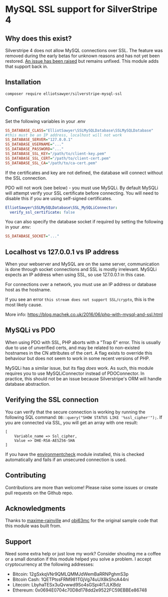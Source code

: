 MySQL SSL support for SilverStripe 4
====================================

Why does this exist?
--------------------
Silverstripe 4 does not allow MySQL connections over SSL. The feature was removed during the early betas for unknown reasons and has not yet been restored. [An issue has been raised](https://github.com/silverstripe/silverstripe-framework/issues/8871) but remains unfixed. This module adds that support back in.

Installation
------------
`composer require elliotsawyer/silverstripe-mysql-ssl`

Configuration
-------------
Set the following variables in your .env
```ini
SS_DATABASE_CLASS="ElliotSawyer\SSLMySQLDatabase\SSLMySQLDatabase"
#this must be an IP address, localhost will not work
SS_DATABASE_SERVER="127.0.0.1"
SS_DATABASE_USERNAME="..."
SS_DATABASE_PASSWORD="..."
SS_DATABASE_SSL_KEY="/path/to/client-key.pem"
SS_DATABASE_SSL_CERT="/path/to/client-cert.pem"
SS_DATABASE_SSL_CA="/path/to/ca-cert.pem"
```

If the certificates and key are not defined, the database will connect without the SSL connection.

PDO will not work (see below) - you must use MySQLi. By default MySQLi will attempt verify your SSL certificate before connecting. You will need to disable this if you are using self-signed certificates.
```yml
ElliotSawyer\SSLMySQLDatabase\SSL_MySQLiConnector:
  verify_ssl_certificate: false
```

You can also specify the database socket if required by setting the following in your .env:
```ini
SS_DATABASE_SOCKET="..."
```

Localhost vs 127.0.0.1 vs IP address
------------------------------------
When your webserver and MySQL are on the same server, communication is done through socket connections and SSL is mostly irrelevant. MySQLi expects an IP address when using SSL, so use 127.0.0.1 in this case.

For connections over a network, you must use an IP address or database host as the hostname.

If you see an error `this stream does not support SSL/crypto`, this is the most likely cause.

More info: https://blog.machek.co.uk/2016/06/php-with-mysql-and-ssl.html

MySQLi vs PDO
-------------
When using PDO with SSL, PHP aborts with a "Trap 6" error. This is usually due to use of unverified certs, and may be related to non-existed hostnames in the CN attributes of the cert. A flag exists to override this behaviour but does not seem to work in some recent versions of PHP.

MySQLi has a similar issue, but its flag _does_ work. As such, this module requires you to use MySQLiConnector instead of PDOConnector. In practice, this should not be an issue because Silverstripe's ORM will handle database abstraction.


Verifying the SSL connection
----------------------------
You can verify that the secure connection is working by running the following SQL command: `DB::query("SHOW STATUS LIKE '%ssl_cipher'");`. If you are connected via SSL, you will get an array with one result: 
```
[
    Variable_name => Ssl_cipher,
    Value => DHE-RSA-AES256-SHA
]
```

If you have the [environmentcheck](https://github.com/silverstripe/silverstripe-environmentcheck) module installed, this is checked automatically and fails if an unsecured connection is used.

Contributing
------------
Contributions are more than welcome! Please raise some issues or create pull requests on the Github repo.

Acknowledgments
------------
Thanks to [maxime-rainville](https://github.com/maxime-rainville) and [obj63mc](https://github.com/obj63mc) for the original sample code that this module was built from.

Support
--------
Need some extra help or just love my work? Consider shouting me a coffee or a small donation if this module helped you solve a problem. I accept cryptocurrency at the following addresses:
* Bitcoin: 12gSxkqVNr9QMLQMMJdWemBaRRNPghmS3p
* Bitcoin Cash: 1QETPtssFRM981TGjVg74uUX8kShcA44ni
* Litecoin: LbyhaTESx3uQvwwd9So4sGSpi4tTJLKBdz
* Ethereum: 0x0694E0704c70D8d178dd2e9522FC59EBBEe86748
